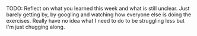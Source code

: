 TODO: Reflect on what you learned this week and what is still unclear.
Just barely getting by, by googling and watching how everyone else is doing the exercises.
Really have no idea what I need to do to be struggling less but I'm just chugging along.
